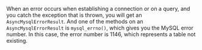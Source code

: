 When an error occurs when establishing a connection or on a query, and you catch the exception that is thrown, you will get an `AsyncMysqlErrorResult`. And one of the methods on an `AsyncMysqlErrorResult` is `mysql_errno()`, which gives you the MySQL error number. In this case, the error number is 1146, which represents a table not existing.
